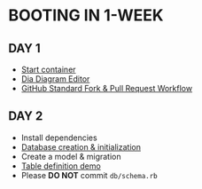 # BOOTING IN 1-WEEK

## DAY 1

- [Start container](../docker/)
- [Dia Diagram Editor](http://dia-installer.de/index.html.en)
- [GitHub Standard Fork & Pull Request Workflow](https://gist.github.com/Chaser324/ce0505fbed06b947d962)

## DAY 2

- Install dependencies
- [Database creation & initialization](postgresql/)
- Create a model & migration
- [Table definition demo](../db/migrate/20210804025823_devise_create_users.rb)
- Please **DO NOT** commit `db/schema.rb`
